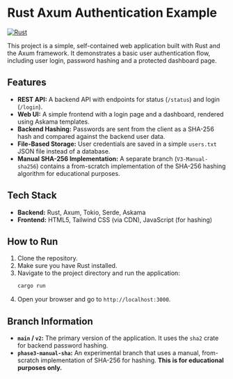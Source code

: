 
# Rust Axum Authentication Example

[![Rust](https://github.com/Meatball-Sub-11/rust-axum-auth-example/actions/workflows/rust.yml/badge.svg)](https://github.com/Meatball-Sub-11/rust-axum-auth-example/actions/workflows/rust.yml)

This project is a simple, self-contained web application built with Rust and the Axum framework. It demonstrates a basic user authentication flow, including user login, password hashing and a protected dashboard page.

## Features

- **REST API:** A backend API with endpoints for status (`/status`) and login (`/login`).
- **Web UI:** A simple frontend with a login page and a dashboard, rendered using Askama templates.
- **Backend Hashing:** Passwords are sent from the client as a SHA-256 hash and compared against the backend user data.
- **File-Based Storage:** User credentials are saved in a simple `users.txt` JSON file instead of a database.
- **Manual SHA-256 Implementation:** A separate branch (`V3-Manual-sha256`) contains a from-scratch implementation of the SHA-256 hashing algorithm for educational purposes.

## Tech Stack

- **Backend:** Rust, Axum, Tokio, Serde, Askama
- **Frontend:** HTML5, Tailwind CSS (via CDN), JavaScript (for hashing)

## How to Run

1. Clone the repository.
2. Make sure you have Rust installed.
3. Navigate to the project directory and run the application:
   ```bash
   cargo run
   ```
4. Open your browser and go to `http://localhost:3000`.

## Branch Information

- **`main` / `v2`:** The primary version of the application. It uses the `sha2` crate for backend password hashing.
- **`phase3-manual-sha`:** An experimental branch that uses a manual, from-scratch implementation of SHA-256 for hashing. **This is for educational purposes only.**
